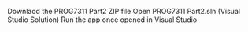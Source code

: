 
Downlaod the PROG7311 Part2 ZIP file
Open PROG7311 Part2.sln (Visual Studio Solution) 
Run the app once opened in Visual Studio
